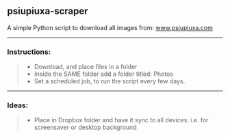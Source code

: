 ## psiupiuxa-scraper
A simple Python script to download all images from:
www.psiupiuxa.com
***
### Instructions:
> - Download, and place files in a folder
> - Inside the SAME folder add a folder titled: Photos
> - Set a scheduled job, to run the script every few days.

***
### Ideas:
> - Place in Dropbox folder and have it sync to all devices. i.e. for screensaver or desktop background
